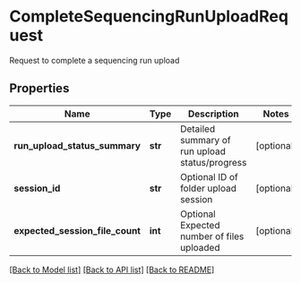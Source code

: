 # CompleteSequencingRunUploadRequest

Request to complete a sequencing run upload
## Properties
Name | Type | Description | Notes
------------ | ------------- | ------------- | -------------
**run_upload_status_summary** | **str** | Detailed summary of run upload status/progress | [optional] 
**session_id** | **str** | Optional ID of folder upload session | [optional] 
**expected_session_file_count** | **int** | Optional Expected number of files uploaded | [optional] 

[[Back to Model list]](../README.md#documentation-for-models) [[Back to API list]](../README.md#documentation-for-api-endpoints) [[Back to README]](../README.md)



